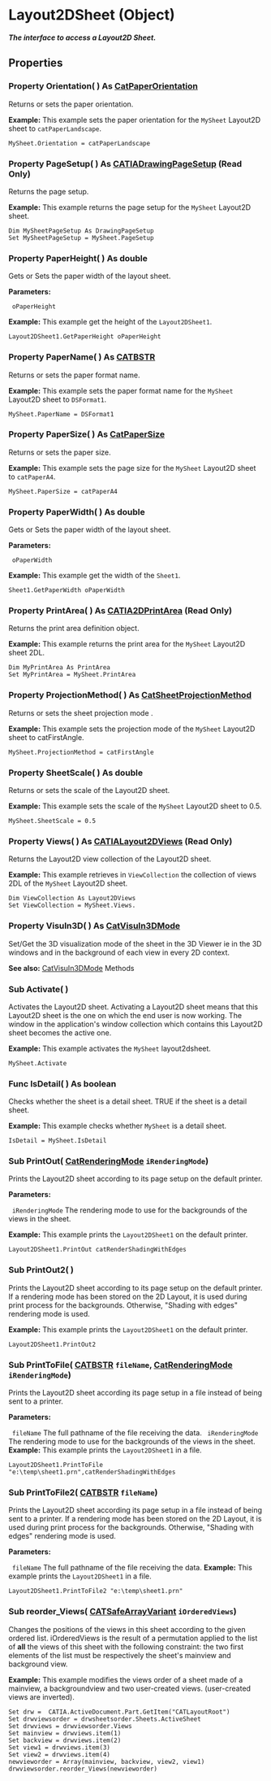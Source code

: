 # Layout2DSheet (Object)

**_The interface to access a Layout2D Sheet._**

## Properties

### Property **Orientation**( ) As [CatPaperOrientation](../InfInterfaces/enum_CatPaperOrientation_77334.md)

Returns or sets the paper orientation.

**Example:**      This example sets the paper orientation for the `MySheet` Layout2D sheet to `catPaperLandscape`.

```VBScript
MySheet.Orientation = catPaperLandscape

```

### Property **PageSetup**( ) As [CATIADrawingPageSetup](../DraftingInterfaces/interface_DrawingPageSetup_54222.md) (Read Only)

Returns the page setup.

**Example:**      This example returns the page setup for the `MySheet` Layout2D sheet.

```VBScript
Dim MySheetPageSetup As DrawingPageSetup
Set MySheetPageSetup = MySheet.PageSetup

```

### Property **PaperHeight**( ) As double

Gets or Sets the paper width of the layout sheet.

**Parameters:**

` oPaperHeight`

**Example:**      This example get the height of the `Layout2DSheet1`.

```VBScript
Layout2DSheet1.GetPaperHeight oPaperHeight

```

### Property **PaperName**( ) As [CATBSTR](../System/typedef_CATBSTR_8129.md)

Returns or sets the paper format name.

**Example:**      This example sets the paper format name for the `MySheet` Layout2D sheet to `DSFormat1`.

```VBScript
MySheet.PaperName = DSFormat1

```

### Property **PaperSize**( ) As [CatPaperSize](../InfInterfaces/enum_CatPaperSize_30452.md)

Returns or sets the paper size.

**Example:**      This example sets the page size for the `MySheet` Layout2D sheet to `catPaperA4`.

```VBScript
MySheet.PaperSize = catPaperA4

```

### Property **PaperWidth**( ) As double

Gets or Sets the paper width of the layout sheet.

**Parameters:**

` oPaperWidth`

**Example:**      This example get the width of the `Sheet1`.

```VBScript
Sheet1.GetPaperWidth oPaperWidth

```

### Property **PrintArea**( ) As [CATIA2DPrintArea](../DraftingInterfaces/interface_PrintArea_17142.md) (Read Only)

Returns the print area definition object.

**Example:**      This example returns the print area for the `MySheet` Layout2D sheet 2DL.

```VBScript
Dim MyPrintArea As PrintArea
Set MyPrintArea = MySheet.PrintArea

```

### Property **ProjectionMethod**( ) As [CatSheetProjectionMethod](../DraftingInterfaces/enum_CatSheetProjectionMethod_121130.md)

Returns or sets the sheet projection mode .

**Example:**      This example sets the projection mode of the `MySheet` Layout2D sheet to catFirstAngle.

```VBScript
MySheet.ProjectionMethod = catFirstAngle

```

### Property **SheetScale**( ) As double

Returns or sets the scale of the Layout2D sheet.

**Example:**      This example sets the scale of the `MySheet` Layout2D sheet to 0.5.

```VBScript
MySheet.SheetScale = 0.5

```

### Property **Views**( ) As [CATIALayout2DViews](../Drafting2DLInterfaces/interface_Layout2DViews_34886.md) (Read Only)

Returns the Layout2D view collection of the Layout2D sheet.

**Example:**      This example retrieves in `ViewCollection` the collection of views 2DL of the `MySheet` Layout2D sheet.

```VBScript
Dim ViewCollection As Layout2DViews
Set ViewCollection = MySheet.Views.

```

### Property **VisuIn3D**( ) As [CatVisuIn3DMode](../Drafting2DLInterfaces/enum_CatVisuIn3DMode_43112.md)

Set/Get the 3D visualization mode of the sheet in the 3D Viewer ie in the 3D windows and in the background of each view in every 2D context.

**See also:**      [CatVisuIn3DMode](../Drafting2DLInterfaces/enum_CatVisuIn3DMode_43112.md) Methods

### Sub **Activate**( )

Activates the Layout2D sheet. Activating a Layout2D sheet means that this Layout2D sheet is the one on which the end user is now working. The window in the application's window collection which contains this Layout2D sheet becomes the active one.

**Example:**      This example activates the `MySheet` layout2dsheet.

```VBScript
MySheet.Activate

```

### Func **IsDetail**( ) As boolean

Checks whether the sheet is a detail sheet.
TRUE if the sheet is a detail sheet.

**Example:**      This example checks whether `MySheet` is a detail sheet.

```VBScript
IsDetail = MySheet.IsDetail

```

### Sub **PrintOut**( [CatRenderingMode](../InfInterfaces/enum_CatRenderingMode_53126.md)  `iRenderingMode`)

Prints the Layout2D sheet according to its page setup on the default printer.

**Parameters:**

` iRenderingMode`      The rendering mode to use for the backgrounds of the views in the sheet.

**Example:**      This example prints the `Layout2DSheet1` on the default printer.

```VBScript
Layout2DSheet1.PrintOut catRenderShadingWithEdges

```

### Sub **PrintOut2**( )

Prints the Layout2D sheet according to its page setup on the default printer. If a rendering mode has been stored on the 2D Layout, it is used during print process for the backgrounds. Otherwise, "Shading with edges" rendering mode is used.

**Example:**      This example prints the `Layout2DSheet1` on the default printer.

```VBScript
Layout2DSheet1.PrintOut2

```

### Sub **PrintToFile**( [CATBSTR](../System/typedef_CATBSTR_8129.md)  `fileName`,  [CatRenderingMode](../InfInterfaces/enum_CatRenderingMode_53126.md)  `iRenderingMode`)

Prints the Layout2D sheet according its page setup in a file instead of being sent to a printer.

**Parameters:**

` fileName`      The full pathname of the file receiving the data.
` iRenderingMode`      The rendering mode to use for the backgrounds of the views in the sheet.  **Example:**      This example prints the `Layout2DSheet1` in a file.

```VBScript
Layout2DSheet1.PrintToFile "e:\temp\sheet1.prn",catRenderShadingWithEdges

```

### Sub **PrintToFile2**( [CATBSTR](../System/typedef_CATBSTR_8129.md)  `fileName`)

Prints the Layout2D sheet according its page setup in a file instead of being sent to a printer. If a rendering mode has been stored on the 2D Layout, it is used during print process for the backgrounds. Otherwise, "Shading with edges" rendering mode is used.

**Parameters:**

` fileName`      The full pathname of the file receiving the data.  **Example:**      This example prints the `Layout2DSheet1` in a file.

```VBScript
Layout2DSheet1.PrintToFile2 "e:\temp\sheet1.prn"

```

### Sub **reorder_Views**( [CATSafeArrayVariant](../System/typedef_CATSafeArrayVariant_73843.md)  `iOrderedViews`)

Changes the positions of the views in this sheet according to the given ordered list. iOrderedViews is the result of a permutation applied to the list of **all** the views of this sheet with the following constraint: the two first elements of the list must be respectively the sheet's mainview and background view.

**Example:**      This example modifies the views order of a sheet made of a mainview, a backgroundview and two user-created views. (user-created views are inverted).

```VBScript
Set drw =  CATIA.ActiveDocument.Part.GetItem("CATLayoutRoot")
Set drwviewsorder = drwsheetsorder.Sheets.ActiveSheet
Set drwviews = drwviewsorder.Views
Set mainview = drwviews.item(1)
Set backview = drwviews.item(2)
Set view1 = drwviews.item(3)
Set view2 = drwviews.item(4)
newvieworder = Array(mainview, backview, view2, view1)
drwviewsorder.reorder_Views(newvieworder)

```